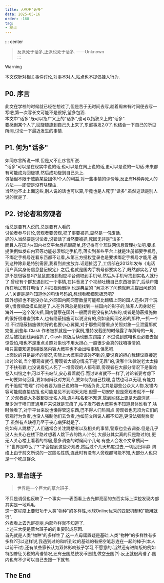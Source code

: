 ```yaml
---
title: 人死于"话多"
data: 2025-05-16
order: -160
tag:
- 观点
---
```


::: center
> 反派死于话多,正派也死于话多. ——Unknown  
:::

> [!warning]
> 本文仅针对相关事件讨论,对事不对人,站点也不提倡挂人行为.

## P0. 序言

此文在学校的时候就已经在想过了,但是苦于无时间去写,趁着周末有时间便去写一写吧,第一次写长文可能不是很好,望多包涵.  
本文中"话多"既可以指广义上的"话多",也可以指狭义上的"话多".  
要感谢某个人了,回旋镖旋到自己头上来了,东窗事发2.0了.也结合一下自己的所见所闻,讨论一下最近发生的事情.  

## P1. 何为"话多"

如同序言所说一样,但是又不止序言所说.  
"话多"可以是在现实中说的话,也可以是在网上说的话,更可以是说的一切话.未来都有可能成为回旋镖,然后成功旋到自己头上.  
包括但不限于威胁某些团体/个人的利益,对一些事情的评价等,反正有N种弄死人的方法——即使是没有啥理由.  
当然也不止上面这些,别人说的话也可以算,毕竟也是人死于"话多".虽然这话是别人说的就是了.    

## P2. 讨论者和旁观者

话总是要有人说的,总是要有人看的.  
讨论者参与讨论,旁观者要旁观,犯了事要被抓,显然是一句废话.  
抓的人当然要是讨论者,说错话了当然要被抓,死因无非是"话多".  
而且人在国内+国内社交平台想抓很简单,还记得有个互联网信息管理办法吧.要求提供例如发布内容等功能必须绑定手机号,落实到某些平台上就是注册都要手机号,不绑定手机号连看东西都不让看,从第三方授权登录也是要求绑定手机号才能用,遇到这种除非是特别需要,我看到直接放弃.话题扯远了,工信部在2013年发布《电话用户真实身份信息登记规定》之后,也就是国内手机号都要实名了,既然都实名了想抓不是很容易吗?鼠鼠直接到相应平台调取到手机号,然后从手机号找到实名人就行了.曾经有个群友遇到过一个事情,在抖音发了个视频吐槽自己东西被偷了,后续户籍所在地民警打电话了,叫把视频删掉.也是典型的 "解决不了问题就解决提出问题的人".关键是是咋知道他的电话号码的,想想看都细思极恐吧?  
国外想抓也不是没办法,外网国内网网警数量可能都比翻墙上网的国人还多(开个玩笑),慢慢顺盘摸瓜就是了,人在外网总是能找到一些国内的影子的,除非人肉身就在海外——这个没法抓,国内警察在国外一般而言是没有执法权的,或者是隐蔽措施做的很好很难查到本人,也有隐蔽措施可以说没有的,例如全网同名形的那种,一抓一个准.不过隐蔽措施做的好的也要小心翼翼,对于那些网警重点关照对象一旦泄露那就完蛋,前些年 Clash 作者被抓就是一个案例,推特发截图的时候露了车牌号的一角,然后被找到线索给抓了, Clash 原版后续也删库跑路了.不过说到这咱也没必要去担惊受怕,咱也不是重点关照对象也不用太担心,一般很少会真的找咱事情的.  
咱只需要知道别碰敏感内容大概率也不会出啥事情,但愿吧.  
上面说的只是最坏的情况,实际上大概率应该碰不到的,要说真的担心我建议直接退出讨论者,当个旁观者就行,旁观者大部分情况下是"无罪"的,没哪个法律说老太太摔了不扶有罪,也没说看见人死了一堆旁观的人都有罪,旁观者在大部分情况下是很难卷入纠纷之中,可以不去站队,安心看着就行.而讨论者就不一样了,讨论者要考虑下一句要如何回复,要如何辩驳对方观点,要如何为自己找理,当然也可以无理,有能力的干脆就"物理".讨论者要为自己说的每一句话负责,尤其是那些公众大人物,发错内容可能就直接热搜,也可能是见不到明天太阳,但愿一切安好.但是旁观者就不一样了,旁观者绝大多数都是无名人物,连叫啥名都不知道,放到网络上更是无痕浏览——至少对于咱们普通用户来说就是无痕了,帖子发布者大概率也不知道具体谁看了,啥时候看了,对于平台来说也懒得管这东西,巴不得人们热闹点.旁观者也无须为它们的旁观行为负责,也没人强制他们去负责,也如前文所说人都不知道,更没法强制负责了.虽然有点缺德乃至于丧心病狂就是了.  
例如有人跳楼了,人们通常会关注跳楼者以及相关的事情,警察也会去调查.但是几乎没人去关心在楼下路过想着人跳下去的路人(个别,大部分其实真的只是路过的),更无人关心楼上看着的邻居,最多调查的时候问个几句.有些人会发个文章质问一下"世界是咋么了?"才会提到这些旁观者,然后过个几天热度过去,一切回归平静.网络上由于前文所说的一定匿名性质,连此时有没有人旁观都可能不知,大部分人也只是一个吃瓜群众.  

## P3. 草台班子

> 世界是一个巨大的草台班子.  

不只是调侃也反映了一个事实——表面看上去光鲜亮丽的东西实际上深挖发现内部其实是一地鸡毛.  
这一定程度上要归功于人类"物种"的多样性,地球Online优秀的匹配机制和"能用就行".  
外表看上去光鲜亮丽,内部咋样就不知道了.  
上述三大便是草台班子的的重要形成原因.  
首先就是人类"物种"的多样性了,这一点毋庸置疑是基础,人类"物种"的多样性有多多样?可以这样说,我遇到过的和听到过的基础的有把空笔芯连在一起的棒子(本人以前干过),还有某些家长认为双休影响孩子学习,不愿意的.当然还有进阶版的例如特朗普征关税的离谱情况,还有丑国总统发币圈钱,做空丑国(?).反正就很离谱了.国内也有不少可以自己去搜一下就有.  

## The End